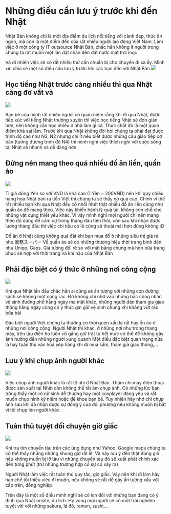 # Những điều cần lưu ý trước khi đến Nhật
Nhật Bản không chỉ là một địa điểm du lịch nổi tiếng với cảnh đẹp, thức ăn ngon, mà còn là một điểm đến của rất nhiều người lao động Việt Nam. Làm việc ở một công ty IT outsource Nhật Bản, chắc hẳn không ít người trong chúng ta rất muốn một lần đặt chân đến đất nước mặt trời mọc

Và dĩ nhiên việc sẽ có rất nhiều thứ cần chuẩn bị cho chuyến đi xa ấy. Mình xin chia sẻ một số điều cần lưu ý trước khi các bạn đến với Nhật Bản
![](https://github.com/nghiapham1013/study-report/blob/201901-study-report/go%201.png)

## Học tiếng Nhật trước càng nhiều thì qua Nhật càng đỡ vất vả
![](https://github.com/nghiapham1013/study-report/blob/201901-study-report/go%202.jpg)

Bạn bè của mình rất nhiều người có quan niệm rằng khi đi qua Nhật, được tiếp xúc với tiếng Nhật thường xuyên thì việc học tiếng Nhật sẽ đơn giản hơn, nên không cần học nhiều ở nhà làm gì cả. Thực chất đó là một quan điểm khá sai lầm. Trước khi qua Nhật không đòi hỏi chúng ta phải đạt được trình độ cao như N3, N2 nhưng chí ít nếu biết được những câu giao tiếp cơ bản (tương đương trình độ N4) thì mình nghĩ việc thích nghi với cuộc sống tại Nhật sẽ nhanh và dễ dàng hơn

## Đừng nên mang theo quá nhiều đồ ăn liền, quần áo 
![](https://github.com/nghiapham1013/study-report/blob/201901-study-report/go%203.png)

Tỉ giá đồng Yên so với VND là khá cao (1 Yên ~ 200VND) nên khi quy chiếu hàng hoá Nhật bản ra tiền Việt thì chúng ta sẽ thấy nó quá cao. Chính vì thế rất nhiều bạn khi qua Nhật đều cố nhồi nhét thật nhiều đồ ăn liền cũng như quần áo để mang theo. Việc này khiến hành lý quá tải, không còn chỗ cho những vật dụng thiết yếu khác. Vì vậy mình nghĩ mọi người chỉ nên mang theo đồ dùng để cầm cự trong tháng đầu tiên thôi, còn sau khi nhận được lương tháng đầu thì việc chi tiêu có lẽ cũng sẽ thoải mái hơn đúng không :D

Đồ ăn ở Nhật cũng không quá đắt khi bạn mua đồ ở những siêu thị giá rẻ như 業務スーパー
Về quần áo sẽ có những thương hiệu thời trang bình dân như Uniqo, Gaps. Giá tương đối rẻ so với mặt bằng chung mà hơn nữa trang phục sẽ hợp với thời trang và khí hậu của Nhật Bản

## Phải đặc biệt có ý thức ở những nơi công cộng
![](https://github.com/nghiapham1013/study-report/blob/201901-study-report/go%204.png)

Khi qua Nhật lần đầu chắc hẳn ai cũng sẽ ấn tượng với những con đường sạch sẽ không một cọng rác. Đó không chỉ nhờ vào những bác công nhân vệ sinh đường phố hằng ngày mà mặt khác, những người dân tham gia giao thông hằng ngày cũng có ý thức gìn giữ vệ sinh chung khi không vứt rác bừa bãi

Đặc biệt người Việt chúng ta thường có thói quen xấu là rất hay ồn ào ở những nơi công cộng. Người Nhật thì khác, ở những nơi như trong thang máy, trên tàu điện họ luôn cố gắng giữ trật tự hết mức có thể để không gây ảnh hưởng đến những người xung quanh
Một điều đặc biệt quan trọng nữa là hay tuân thủ văn hoá xếp hàng khi đi mua sắm, tham gia giao thông,...

## Lưu ý khi chụp ảnh người khác
![](https://github.com/nghiapham1013/study-report/blob/201901-study-report/go%205.png)

Việc chụp ảnh người khác là rất tế nhị ở Nhật Bản. Thậm chí máy điện thoại được sản xuất tại Nhật còn không thể tắt âm chụp ảnh. Có những lúc bạn trông thấy một cô nữ sinh dễ thương hay một cosplayer đáng yêu và rất muốn chụp hình kỷ niệm hoặc để khoe bạn bè. Tuy nhiên hãy nhớ chỉ chụp ảnh sau khi đã nhận được sự đồng ý của đối phương nếu không muốn bị bắt vì tội chụp lén người khác

## Tuân thủ tuyệt đối chuyện giờ giấc
![](https://github.com/nghiapham1013/study-report/blob/201901-study-report/go%206.png)

Khi tra tìm chuyến tàu trên các ứng dụng như Yahoo, Google maps chúng ta có thể thấy những những khung giờ rất lẻ. Và hãy lưu ý đến thật đúng giờ nếu không muốn bị lỡ tàu vì những chuyến tàu đó sẽ xuất phát chính xác đến từng phút (trừ những trường hợp có sự cố xảy ra)

Người Nhật làm việc rất tuân thủ quy tắc, giờ giấc. Vậy nên khi đi làm hãy hạn chế tối thiểu việc đi muộn, nếu không sẽ rất dễ gây ấn tượng xấu với cấp trên, đồng nghiệp

Trên đây là một số điều mình nghĩ sẽ có ích đối với những bạn đang có ý định qua Nhật onsite, du lịch. Hy vọng mọi người sẽ có một trải nghiệm tuyệt vời với những sakura, lá đỏ, ramen, sushi,...
